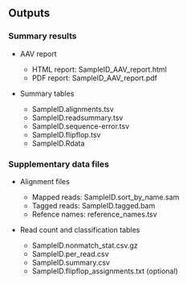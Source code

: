 ## Outputs

### Summary results

- AAV report
  - HTML report: SampleID_AAV_report.html
  - PDF report: SampleID_AAV_report.pdf

- Summary tables
  - SampleID.alignments.tsv
  - SampleID.readsummary.tsv
  - SampleID.sequence-error.tsv
  - SampleID.flipflop.tsv
  - SampleID.Rdata


### Supplementary data files

- Alignment files
  - Mapped reads: SampleID.sort_by_name.sam
  - Tagged reads: SampleID.tagged.bam
  - Refence names: reference_names.tsv

- Read count and classification tables
  - SampleID.nonmatch_stat.csv.gz
  - SampleID.per_read.csv
  - SampleID.summary.csv
  - SampleID.flipflop_assignments.txt (optional)
